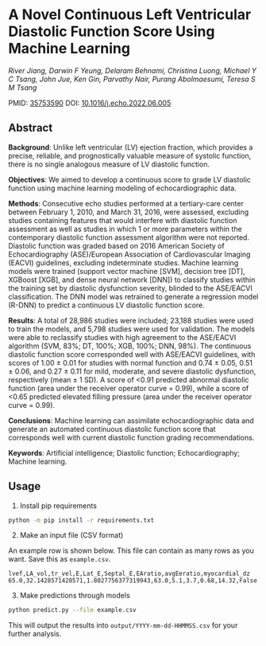 # A Novel Continuous Left Ventricular Diastolic Function Score Using Machine Learning
*River Jiang, Darwin F Yeung, Delaram Behnami, Christina Luong, Michael Y C Tsang, John Jue, Ken Gin, Parvathy Nair, Purang Abolmaesumi, Teresa S M Tsang*

PMID: [35753590](https://pubmed.ncbi.nlm.nih.gov/35753590/)  DOI: [10.1016/j.echo.2022.06.005](https://doi.org/10.1016/j.echo.2022.06.005)

## Abstract

**Background**: Unlike left ventricular (LV) ejection fraction, which provides a precise, reliable, and prognostically valuable measure of systolic function, there is no single analogous measure of LV diastolic function.

**Objectives**: We aimed to develop a continuous score to grade LV diastolic function using machine learning modeling of echocardiographic data.

**Methods**: Consecutive echo studies performed at a tertiary-care center between February 1, 2010, and March 31, 2016, were assessed, excluding studies containing features that would interfere with diastolic function assessment as well as studies in which 1 or more parameters within the contemporary diastolic function assessment algorithm were not reported. Diastolic function was graded based on 2016 American Society of Echocardiography (ASE)/European Association of Cardiovascular Imaging (EACVI) guidelines, excluding indeterminate studies. Machine learning models were trained (support vector machine [SVM], decision tree [DT], XGBoost [XGB], and dense neural network [DNN]) to classify studies within the training set by diastolic dysfunction severity, blinded to the ASE/EACVI classification. The DNN model was retrained to generate a regression model (R-DNN) to predict a continuous LV diastolic function score.

**Results**: A total of 28,986 studies were included; 23,188 studies were used to train the models, and 5,798 studies were used for validation. The models were able to reclassify studies with high agreement to the ASE/EACVI algorithm (SVM, 83%; DT, 100%; XGB, 100%; DNN, 98%). The continuous diastolic function score corresponded well with ASE/EACVI guidelines, with scores of 1.00 ± 0.01 for studies with normal function and 0.74 ± 0.05, 0.51 ± 0.06, and 0.27 ± 0.11 for mild, moderate, and severe diastolic dysfunction, respectively (mean ± 1 SD). A score of <0.91 predicted abnormal diastolic function (area under the receiver operator curve = 0.99), while a score of <0.65 predicted elevated filling pressure (area under the receiver operator curve = 0.99).

**Conclusions**: Machine learning can assimilate echocardiographic data and generate an automated continuous diastolic function score that corresponds well with current diastolic function grading recommendations.

**Keywords**: Artificial intelligence; Diastolic function; Echocardiography; Machine learning.

## Usage

1. Install pip requirements

```sh
python -m pip install -r requirements.txt
```

2. Make an input file (CSV format)

An example row is shown below. This file can contain as many rows as you want. Save this as `example.csv`. 

```csv
lvef,LA_vol,tr_vel,E,Lat_E,Septal_E,EAratio,avgEeratio,myocardial_dz
65.0,32.1428571428571,1.8027756377319943,63.0,5.1,3.7,0.68,14.32,False
```

3. Make predictions through models

```sh
python predict.py --file example.csv
```

This will output the results into `output/YYYY-mm-dd-HHMMSS.csv` for your further analysis.